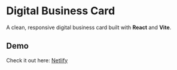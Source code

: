 # Digital Business Card

A clean, responsive digital business card built with **React** and **Vite**.  

## Demo
Check it out here: [Netlify](https://business-card-react-nlc.netlify.app/)